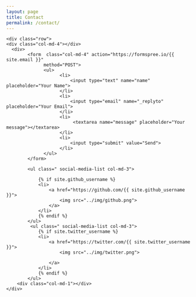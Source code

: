 ```yaml
---
layout: page
title: Contact
permalink: /contact/
---
```

<div class="wrapper">

    <div class="row">
    <div class="col-md-4"></div>
      <div>
            <form  class="col-md-4" action="https://formspree.io/{{ site.email }}"
                  method="POST">
                  <ul>
                        <li>
                            <input type="text" name="name" placeholder="Your Name">
                        </li>
                        <li>
                            <input type="email" name="_replyto" placeholder="Your Email">    
                        </li>
                        <li>
                             <textarea name="message" placeholder="Your message"></textarea>
                        </li>
                        <li>
                            <input type="submit" value="Send">
                        </li>
                  </ul>     
            </form>
     
            <ul class=" social-media-list col-md-3">

                {% if site.github_username %}
                <li>
                    <a href="https://github.com/{{ site.github_username }}">
                        <img src="../img/github.png">
                    </a>
                </li>
                {% endif %}
            </ul>
             <ul class=" social-media-list col-md-3">
                {% if site.twitter_username %}
                <li>
                    <a href="https://twitter.com/{{ site.twitter_username }}">
                        <img src="../img/twitter.png">

                    </a>
                </li>
                {% endif %}
            </ul>
        <div class="col-md-1"></div>
    </div>
        
</div>